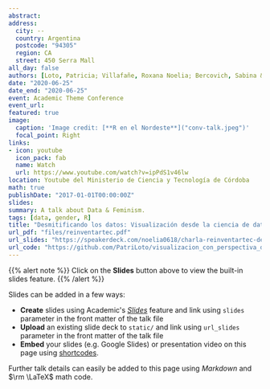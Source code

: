 ```yaml
---
abstract: 
address:
  city: -- 
  country: Argentina
  postcode: "94305"
  region: CA  
  street: 450 Serra Mall
all_day: false
authors: [Loto, Patricia; Villafañe, Roxana Noelia; Bercovich, Sabina & Cantaro, Martina]
date: "2020-06-25"
date_end: "2020-06-25"
event: Academic Theme Conference
event_url:  
featured: true
image:
  caption: 'Image credit: [**R en el Nordeste**]("conv-talk.jpeg")'
  focal_point: Right
links:
- icon: youtube
  icon_pack: fab
  name: Watch
  url: https://www.youtube.com/watch?v=ipPdS1v46lw  
location: Youtube del Ministerio de Ciencia y Tecnología de Córdoba
math: true
publishDate: "2017-01-01T00:00:00Z"
slides:
summary: A talk about Data & Feminism.
tags: [data, gender, R]
title: "Desmitificando los datos: Visualización desde la ciencia de datos con perspectiva de género"
url_pdf: "files/reinventartec.pdf"
url_slides: "https://speakerdeck.com/noelia0618/charla-reinventartec-desmitificando-los-datos-visualizacion-desde-la-ciencia-de-datos-con-perspectiva-de-genero-dot"
url_code: "https://github.com/PatriLoto/visualizacion_con_perspectiva_de_genero" 
---
```


{{% alert note %}}
Click on the **Slides** button above to view the built-in slides feature.
{{% /alert %}}

Slides can be added in a few ways:

- **Create** slides using Academic's [*Slides*](https://sourcethemes.com/academic/docs/managing-content/#create-slides) feature and link using `slides` parameter in the front matter of the talk file
- **Upload** an existing slide deck to `static/` and link using `url_slides` parameter in the front matter of the talk file
- **Embed** your slides (e.g. Google Slides) or presentation video on this page using [shortcodes](https://sourcethemes.com/academic/docs/writing-markdown-latex/).

Further talk details can easily be added to this page using *Markdown* and $\rm \LaTeX$ math code.

